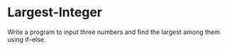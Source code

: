 # Largest-Integer
Write a program to input three numbers and find the largest among them using if–else.

